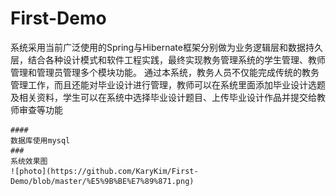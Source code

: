 # First-Demo
系统采用当前广泛使用的Spring与Hibernate框架分别做为业务逻辑层和数据持久层，结合各种设计模式和软件工程实践，最终实现教务管理系统的学生管理、教师管理和管理员管理多个模块功能。
    通过本系统，教务人员不仅能完成传统的教务管理工作，而且还能对毕业设计进行管理，教师可以在系统里面添加毕业设计选题及相关资料，学生可以在系统中选择毕业设计题目、上传毕业设计作品并提交给教师审查等功能
    
    ####
    数据库使用mysql
    ###
    系统效果图
    ![photo](https://github.com/KaryKim/First-Demo/blob/master/%E5%9B%BE%E7%89%871.png)
